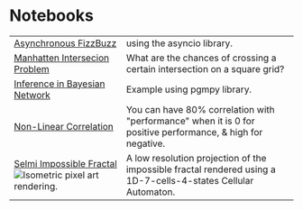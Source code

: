 # Notebooks
|||
|-|-|
|[Asynchronous FizzBuzz](https://github.com/Nydhal/Python-Notebooks/blob/master/Asyncio%20FizzBuzz.ipynb)|using the asyncio library.|
[Manhatten Intersecion Problem](https://github.com/Nydhal/Python-Notebooks/blob/master/Manhatten%20Intersection%20Probability.ipynb)|What are the chances of crossing a certain intersection on a square grid?|
[Inference in Bayesian Network](https://github.com/Nydhal/Python-Notebooks/blob/master/Bayes_Networks.ipynb)| Example using pgmpy library.|
|[Non-Linear Correlation](https://github.com/Nydhal/Python-Notebooks/blob/master/NonLinear_Correlation.ipynb)|You can have 80% correlation with "performance" when it is 0 for positive performance, & high for negative.
[Selmi Impossible Fractal](https://nbviewer.jupyter.org/github/Nydhal/Python-Notebooks/blob/master/Selmi_Impossible_Fractal.ipynb)![Isometric pixel art rendering.](https://pbs.twimg.com/media/D2nb9abUkAAozbP.jpg "Nidhal Selmi - 2009")|A low resolution projection of the impossible fractal rendered using a 1D-7-cells-4-states Cellular Automaton.
